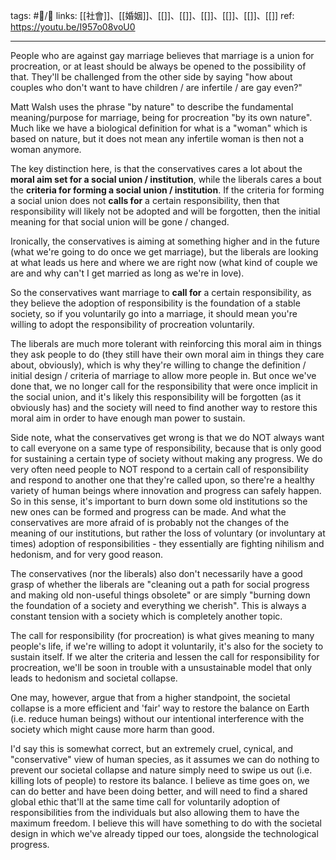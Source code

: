 tags: #📝️/🌱 
links: [[社會]]、[[婚姻]]、[[]]、[[]]、[[]]、[[]]、[[]]、[[]]
ref: https://youtu.be/I957o08voU0

---
People who are against gay marriage believes that marriage is a union for procreation, or at least should be always be opened to the possibility of that. They'll be challenged from the other side by saying "how about couples who don't want to have children / are infertile / are gay even?"

Matt Walsh uses the phrase "by nature" to describe the fundamental meaning/purpose for marriage, being for procreation "by its own nature". Much like we have a biological definition for what is a "woman" which is based on nature, but it does not mean any infertile woman is then not a woman anymore. 

The key distinction here, is that the conservatives cares a lot about the **moral aim set for a social union / institution**, while the liberals cares a bout the **criteria for forming a social union / institution**. If the criteria for forming a social union does not **calls for** a certain responsibility, then that responsibility will likely not be adopted and will be forgotten, then the initial meaning for that social union will be gone / changed. 

Ironically, the conservatives is aiming at something higher and in the future (what we're going to do once we get marriage), but the liberals are looking at what leads us here and where we are right now (what kind of couple we are and why can't I get married as long as we're in love). 

So the conservatives want marriage to **call for** a certain responsibility, as they believe the adoption of responsibility is the foundation of a stable society, so if you voluntarily go into a marriage, it should mean you're willing to adopt the responsibility of procreation voluntarily. 

The liberals are much more tolerant with reinforcing this moral aim in things they ask people to do (they still have their own moral aim in things they care about, obviously), which is why they're willing to change the definition / initial design / criteria of marriage to allow more people in. But once we've done that, we no longer call for the responsibility that were once implicit in the social union, and it's likely this responsibility will be forgotten (as it obviously has) and the society will need to find another way to restore this moral aim in order to have enough man power to sustain. 

Side note, what the conservatives get wrong is that we do NOT always want to call everyone on a same type of responsibility, because that is only good for sustaining a certain type of society without making any progress. We do very often need people to NOT respond to a certain call of responsibility and respond to another one that they're called upon, so there're a healthy variety of human beings where innovation and progress can safely happen. So in this sense, it's important to burn down some old institutions so the new ones can be formed and progress can be made. And what the conservatives are more afraid of is probably not the changes of the meaning of our institutions, but rather the loss of voluntary (or involuntary at times) adoption of responsibilities - they essentially are fighting nihilism and hedonism, and for very good reason.

The conservatives (nor the liberals) also don't necessarily have a good grasp of whether the liberals are "cleaning out a path for social progress and making old non-useful things obsolete" or are simply "burning down the foundation of a society and everything we cherish". This is always a constant tension with a society which is completely another topic.

The call for responsibility (for procreation) is what gives meaning to many people's life, if we're willing to adopt it voluntarily, it's also for the society to sustain itself. If we alter the criteria and lessen the call for responsibility for procreation, we'll be soon in trouble with a unsustainable model that only leads to hedonism and societal collapse.

One may, however, argue that from a higher standpoint, the societal collapse is a more efficient and 'fair' way to restore the balance on Earth (i.e. reduce human beings) without our intentional interference with the society which might cause more harm than good. 

I'd say this is somewhat correct, but an extremely cruel, cynical, and "conservative" view of human species, as it assumes we can do nothing to prevent our societal collapse and nature simply need to swipe us out (i.e. killing lots of people) to restore its balance. I believe as time goes on, we can do better and have been doing better, and will need to find a shared global ethic that'll at the same time call for voluntarily adoption of responsibilities from the individuals but also allowing them to have the maximum freedom. I believe this will have something to do with the societal design in which we've already tipped our toes, alongside the technological progress.